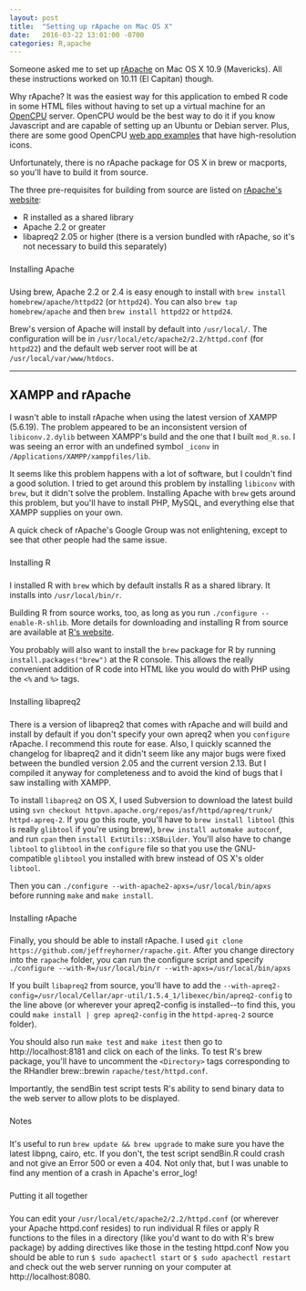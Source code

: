 ```yaml
---
layout: post
title:  "Setting up rApache on Mac OS X"
date:   2016-03-22 13:01:00 -0700
categories: R,apache
---
```

Someone asked me to set up [rApache][rapache] on Mac OS X 10.9 (Mavericks). All these instructions worked on 10.11 (El Capitan) though. 

Why rApache? It was the easiest way for this application to embed R code in some HTML files without having to set up a virtual machine for an [OpenCPU][opencpu] server. OpenCPU would be the best way to do it if you know Javascript and are capable of setting up an Ubuntu or Debian server. Plus, there are some good OpenCPU [web app examples][opencpu-ex] that have high-resolution icons. 

Unfortunately, there is no rApache package for OS X in brew or macports, so you'll have to build it from source.

The three pre-requisites for building from source are listed on [rApache's website][rapache-man]: 
* R installed as a shared library
* Apache 2.2 or greater
* libapreq2 2.05 or higher (there is a version bundled with rApache, so it's not necessary to build this separately)

###
Installing Apache
###
Using brew, Apache 2.2 or 2.4 is easy enough to install with `brew install homebrew/apache/httpd22` (or `httpd24`). You can also `brew tap homebrew/apache` and then `brew install httpd22` or `httpd24`. 

Brew's version of Apache will install by default into `/usr/local/`. The configuration will be in `/usr/local/etc/apache2/2.2/httpd.conf` (for `httpd22`) and the default web server root will be at `/usr/local/var/www/htdocs`.

---
XAMPP and rApache
---
I wasn't able to install rApache when using the latest version of XAMPP (5.6.19). The problem appeared to be an inconsistent version of `libiconv.2.dylib` between XAMPP's build and the one that I built `mod_R.so`. I was seeing an error with an undefined symbol `_iconv` in `/Applications/XAMPP/xamppfiles/lib`. 

It seems like this problem happens with a lot of software, but I couldn't find a good solution. I tried to get around this problem by installing `libiconv` with `brew`, but it didn't solve the problem. Installing Apache with `brew` gets around this problem, but you'll have to install PHP, MySQL, and everything else that XAMPP supplies on your own. 

A quick check of rApache's Google Group was not enlightening, except to see that other people had the same issue.

###
Installing R 
###
I installed R with `brew` which by default installs R as a shared library. It installs into `/usr/local/bin/r`.

Building R from source works, too, as long as you run `./configure --enable-R-shlib`. More details for downloading and installing R from source are available at [R's website][r-install].

You probably will also want to install the `brew` package for R by running `install.packages("brew")` at the R console. This allows the really convenient addition of R code into HTML like you would do with PHP using the `<%` and `%>` tags.

###
Installing libapreq2
###
There is a version of libapreq2 that comes with rApache and will build and install by default if you don't specify your own apreq2 when you `configure` rApache. I recommend this route for ease. Also, I quickly scanned the changelog for libapreq2 and it didn't seem like any major bugs were fixed between the bundled version 2.05 and the current version 2.13. But I compiled it anyway for completeness and to avoid the kind of bugs that I saw installing with XAMPP.

To install `libapreq2` on OS X, I used Subversion to download the latest build using `svn checkout httpvn.apache.org/repos/asf/httpd/apreq/trunk/ httpd-apreq-2`. If you go this route, you'll have to `brew install libtool` (this is really `glibtool` if you're using brew), `brew install automake autoconf`, and run `cpan` then `install ExtUtils::XSBuilder`. You'll also have to change `libtool` to `glibtool` in the `configure` file so that you use the GNU-compatible `glibtool` you installed with brew instead of OS X's older `libtool`. 

Then you can `./configure --with-apache2-apxs=/usr/local/bin/apxs` before running `make` and `make install`.

###
Installing rApache
###
Finally, you should be able to install rApache. I used `git clone https://github.com/jeffreyhorner/rapache.git`. After you change directory into the `rapache` folder, you can run the configure script and specify 
`./configure --with-R=/usr/local/bin/r --with-apxs=/usr/local/bin/apxs`

If you built `libapreq2` from source, you'll have to add the `--with-apreq2-config=/usr/local/Cellar/apr-util/1.5.4_1/libexec/bin/apreq2-config` to the line above (or wherever your apreq2-config is installed--to find this, you could `make install | grep apreq2-config` in the `httpd-apreq-2` source folder).

You should also run `make test` and `make itest` then go to http://localhost:8181 and click on each of the links. To test R's brew package, you'll have to uncomment the `<Directory>` tags corresponding to the RHandler brew::brewin `rapache/test/httpd.conf`.

Importantly, the sendBin test script tests R's ability to send binary data to the web server to allow plots to be displayed.

###
Notes
###
It's useful to run `brew update && brew upgrade` to make sure you have the latest libpng, cairo, etc. If you don't, the test script sendBin.R could crash and not give an Error 500 or even a 404. Not only that, but I was unable to find any mention of a crash in Apache's error_log!

###
Putting it all together
###
You can edit your `/usr/local/etc/apache2/2.2/httpd.conf` (or wherever your Apache httpd.conf resides) to run individual R files or apply R functions to the files in a directory (like you'd want to do with R's brew package) by adding directives like those in the testing httpd.conf 
Now you should be able to run `$ sudo apachectl start` or `$ sudo apachectl restart` and check out the web server running on your computer at http://localhost:8080.

[rapache]: http://www.rapache.net
[opencpu]: https://www.opencpu.org
[opencpu-ex]: https://www.opencpu.org/apps.html
[rapache-man]: http://rapache.net/manual.html
[r-install]: https://cran.r-project.org/doc/manuals/r-release/R-admin.html#Installing-R-under-OS-X
[apreq-dl]: https://httpd.apache.org/apreq/:
